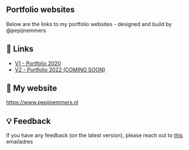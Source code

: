 <base target="_blank" /><link rel="shortcut icon" type="image/x-icon" href="https://www.pepijnemmers.nl/images/favicon.ico" />

## Portfolio websites

Below are the links to my portfolio websites - designed and build by @pepijnemmers


## 🔗 Links

- [V1 - Portfolio 2020](https://pepijnemmers.github.io/portfolio/V1/)
- [V2 - Portfolio 2022 (COMING SOON)](https://pepijnemmers.github.io/portfolio/V2/)


## 🚀 My website

https://www.pepijnemmers.nl


## 💡 Feedback

If you have any feedback (on the latest version), please reach out to [this](mailto:info@pepijnemmers.nl?subject=Github_Portfolio_Feedback) emailadres
